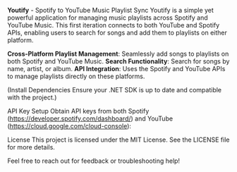 **Youtify** - Spotify to YouTube Music Playlist Sync
Youtify is a simple yet powerful application for managing music playlists across Spotify and YouTube Music. This first iteration connects to both YouTube and Spotify APIs, enabling users to search for songs and add them to playlists on either platform.

**Cross-Platform Playlist Management**: Seamlessly add songs to playlists on both Spotify and YouTube Music.
**Search Functionality**: Search for songs by name, artist, or album.
**API Integration**: Uses the Spotify and YouTube APIs to manage playlists directly on these platforms.

(Install Dependencies
Ensure your .NET SDK is up to date and compatible with the project.)

API Key Setup
Obtain API keys from both Spotify (https://developer.spotify.com/dashboard/) and YouTube (https://cloud.google.com/cloud-console):



License
This project is licensed under the MIT License. See the LICENSE file for more details.

Feel free to reach out for feedback or troubleshooting help!










